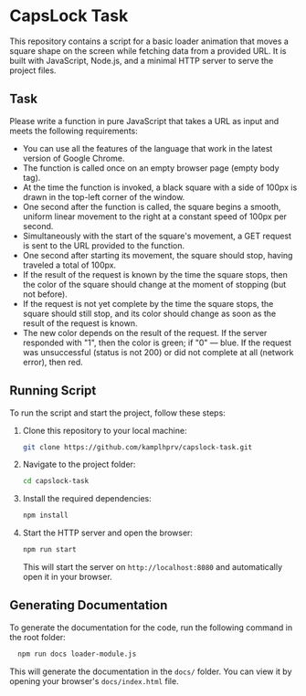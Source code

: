 # CapsLock Task

This repository contains a script for a basic loader animation that moves a square shape on the screen while fetching data from a provided URL. It is built with JavaScript, Node.js, and a minimal HTTP server to serve the project files.

## Task
Please write a function in pure JavaScript that takes a URL as input and meets the following requirements:
- You can use all the features of the language that work in the latest version of Google Chrome.
- The function is called once on an empty browser page (empty body tag).
- At the time the function is invoked, a black square with a side of 100px is drawn in the top-left corner of the window.
- One second after the function is called, the square begins a smooth, uniform linear movement to the right at a constant speed of 100px per second.
- Simultaneously with the start of the square's movement, a GET request is sent to the URL provided to the function.
- One second after starting its movement, the square should stop, having traveled a total of 100px.
- If the result of the request is known by the time the square stops, then the color of the square should change at the moment of stopping (but not before).
- If the request is not yet complete by the time the square stops, the square should still stop, and its color should change as soon as the result of the request is known.
- The new color depends on the result of the request. If the server responded with "1", then the color is green; if "0" — blue. If the request was unsuccessful (status is not 200) or did not complete at all (network error), then red.

## Running Script

To run the script and start the project, follow these steps:

1. Clone this repository to your local machine:

    ```bash
    git clone https://github.com/kamplhprv/capslock-task.git
    ```

2. Navigate to the project folder:

    ```bash
    cd capslock-task
    ```

3. Install the required dependencies:

    ```bash
    npm install
    ```

4. Start the HTTP server and open the browser:

    ```bash
    npm run start
    ```

   This will start the server on `http://localhost:8080` and automatically open it in your browser.

## Generating Documentation

To generate the documentation for the code, run the following command in the root folder:

```bash
  npm run docs loader-module.js
```

   This will generate the documentation in the `docs/` folder. You can view it by opening your browser's `docs/index.html` file.

